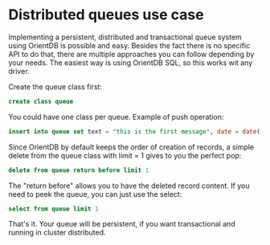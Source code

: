 # Distributed queues use case

Implementing a persistent, distributed and transactional queue system using OrientDB is possible and easy. Besides the fact there is no specific API to do that, there are multiple approaches you can follow depending by your needs. The easiest way is using OrientDB SQL, so this works wit any driver.

Create the queue class first:

```sql
create class queue
```

You could have one class per queue. Example of push operation:

```sql
insert into queue set text = "this is the first message", date = date()
```

Since OrientDB by default keeps the order of creation of records, a simple delete from the queue class with limit = 1 gives to you the perfect pop:

```sql
delete from queue return before limit 1
```

The "return before" allows you to have the deleted record content. If you need to peek the queue, you can just use the select:

```sql
select from queue limit 1
```

That's it. Your queue will be persistent, if you want transactional and running in cluster distributed.
